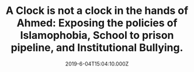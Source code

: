 ---
templateKey: news
title: "A Clock is not a clock in the hands of Ahmed: Exposing the policies of Islamophobia, School to prison pipeline, and Institutional Bullying."
date: 2019-6-04T15:04:10.000Z
description:
url: http://www.drumnyc.org/justiceforahmed/
---